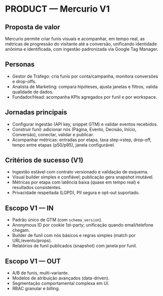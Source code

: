 # PRODUCT — Mercurio V1

## Proposta de valor
Mercurio permite criar funis visuais e acompanhar, em tempo real, as métricas de progressão do visitante até a conversão, unificando identidade anônima e identificada, com ingestão padronizada via Google Tag Manager.

## Personas
- Gestor de Tráfego: cria funis por conta/campanha, monitora conversões e drop-offs.
- Analista de Marketing: compara hipóteses, ajusta janelas e filtros, valida qualidade de dados.
- Fundador/Head: acompanha KPIs agregados por funil e por workspace.

## Jornadas principais
- Configurar ingestão (API key, snippet GTM) e validar eventos recebidos.
- Construir funil: adicionar nós (Página, Evento, Decisão, Início, Conversão), conectar, validar e publicar.
- Acompanhar métricas: entradas por etapa, taxa step→step, drop-off, tempo entre etapas (p50/p95), janela configurável.

## Critérios de sucesso (V1)
- Ingestão estável com contrato versionado e validação de esquema.
- Visual builder simples e confiável; publicação gera snapshot imutável.
- Métricas por etapa com latência baixa (quase em tempo real) e resultados consistentes.
- Privacidade respeitada (LGPD), PII segura e opt-out suportado.

## Escopo V1 — IN
- Padrão único de GTM (com `schema_version`).
- Anonymous ID por cookie 1st-party; unificação quando email/telefone chegam.
- Builder de funil com nós básicos e regras simples (match por URL/evento/props).
- Relatórios de funil publicados (snapshot) com janela por funil.

## Escopo V1 — OUT
- A/B de funis, multi-variante.
- Modelos de atribuição avançados (data-driven).
- Segmentação comportamental complexa em UI.
- RBAC granular e billing.
